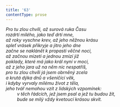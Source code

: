 ```yaml
---
title: '63'
contentType: prose
---
```


<section>

_Pro tu zlou chvíli, až surová ruka Času  
rozdrtí milého, jako teď drtí mne,  
až roky vyschne krev, až jeho něžnou krásu  
spleť vrásek přikryje a jitro jeho dne  
začne se naklánět k propasti věčné noci,  
až začnou mizeti a jednou zmizí již  
poklady, které má jako král nyní v moci,  
až z jeho jara už na něm nic nespatříš,  
pro tu zlou chvíli já jsem obrněný zcela  
a krutá dýka dnů a všeničící věk,  
i kdyby vyrvaly milému život z těla,  
jeho tvář nemohou vzít z lidských vzpomínek:  
         v těch řádcích, jež jsem psal a jež tu budou žít,  
         bude se milý vždy kvetoucí krásou skvít._

</section>
